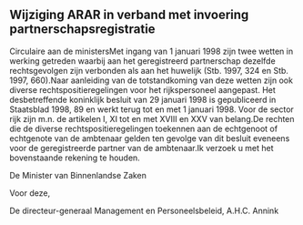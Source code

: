 <meta http-equiv='Content-Type' content='text/html; charset=utf-8' />

## Wijziging ARAR in verband met invoering partnerschapsregistratie

Circulaire aan de ministersMet ingang van 1 januari 1998 zijn twee wetten in werking getreden waarbij aan het geregistreerd partnerschap dezelfde rechtsgevolgen zijn verbonden als aan het huwelijk (Stb. 1997, 324 en Stb. 1997, 660).Naar aanleiding van de totstandkoming van deze wetten zijn ook diverse rechtspositieregelingen voor het rijkspersoneel aangepast. Het desbetreffende koninklijk besluit van 29 januari 1998 is gepubliceerd in Staatsblad 1998, 89 en werkt terug tot en met 1 januari 1998. Voor de sector rijk zijn m.n. de artikelen I, XI tot en met XVIII en XXV van belang.De rechten die de diverse rechtspositieregelingen toekennen aan de echtgenoot of echtgenote van de ambtenaar gelden ten gevolge van dit besluit eveneens voor de geregistreerde partner van de ambtenaar.Ik verzoek u met het bovenstaande rekening te houden.

De 
Minister van Binnenlandse Zaken

Voor deze, 

De 
directeur-generaal Management en Personeelsbeleid,
A.H.C. Annink  
